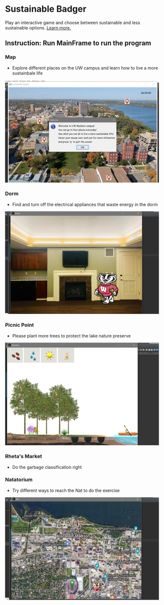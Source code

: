 # Sustainable Badger

Play an interactive game and choose between sustainable and less sustainable options. [Learn more.](https://devpost.com/software/sustainble-badger)

## Instruction: Run MainFrame to run the program

### Map

- Explore different places on the UW campus and learn how to live a more sustainbale life

![map](demo/map.png)

### Dorm

- Find and turn off the electrical appliances that waste energy in the dorm

![dorm](demo/dorm.png)

### Picnic Point

- Please plant more trees to protect the lake nature preserve

![picnic](demo/picnic.png)

### Rheta's Market

- Do the garbage classification right

### Natatorium

- Try different ways to reach the Nat to do the exercise

![nat](demo/nat.png)